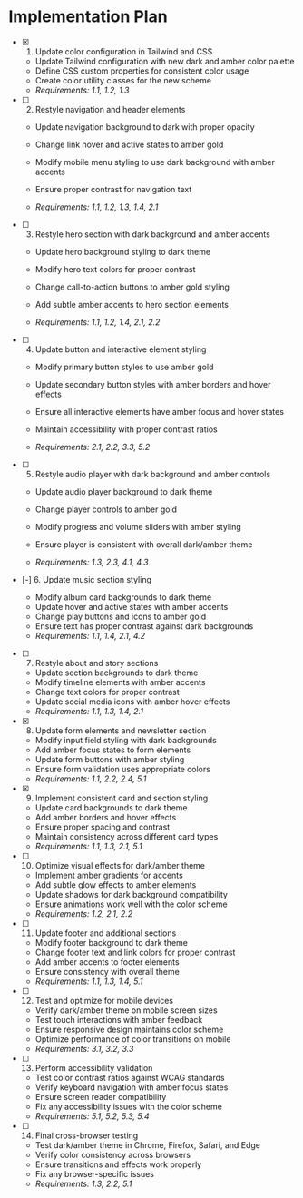 # Implementation Plan

- [x] 1. Update color configuration in Tailwind and CSS

  - Update Tailwind configuration with new dark and amber color palette
  - Define CSS custom properties for consistent color usage
  - Create color utility classes for the new scheme
  - _Requirements: 1.1, 1.2, 1.3_

- [ ] 2. Restyle navigation and header elements

  - Update navigation background to dark with proper opacity
  - Change link hover and active states to amber gold
  - Modify mobile menu styling to use dark background with amber accents

  - Ensure proper contrast for navigation text
  - _Requirements: 1.1, 1.2, 1.3, 1.4, 2.1_

- [ ] 3. Restyle hero section with dark background and amber accents

  - Update hero background styling to dark theme

  - Modify hero text colors for proper contrast
  - Change call-to-action buttons to amber gold styling
  - Add subtle amber accents to hero section elements
  - _Requirements: 1.1, 1.2, 1.4, 2.1, 2.2_

- [ ] 4. Update button and interactive element styling

  - Modify primary button styles to use amber gold
  - Update secondary button styles with amber borders and hover effects
  - Ensure all interactive elements have amber focus and hover states
  - Maintain accessibility with proper contrast ratios

  - _Requirements: 2.1, 2.2, 3.3, 5.2_

- [ ] 5. Restyle audio player with dark background and amber controls

  - Update audio player background to dark theme
  - Change player controls to amber gold

  - Modify progress and volume sliders with amber styling
  - Ensure player is consistent with overall dark/amber theme
  - _Requirements: 1.3, 2.3, 4.1, 4.3_

- [-] 6. Update music section styling

  - Modify album card backgrounds to dark theme
  - Update hover and active states with amber accents
  - Change play buttons and icons to amber gold
  - Ensure text has proper contrast against dark backgrounds
  - _Requirements: 1.1, 1.4, 2.1, 4.2_

- [ ] 7. Restyle about and story sections

  - Update section backgrounds to dark theme
  - Modify timeline elements with amber accents
  - Change text colors for proper contrast
  - Update social media icons with amber hover effects
  - _Requirements: 1.1, 1.3, 1.4, 2.1_

- [x] 8. Update form elements and newsletter section

  - Modify input field styling with dark backgrounds
  - Add amber focus states to form elements
  - Update form buttons with amber styling
  - Ensure form validation uses appropriate colors
  - _Requirements: 1.1, 2.2, 2.4, 5.1_

- [x] 9. Implement consistent card and section styling


  - Update card backgrounds to dark theme
  - Add amber borders and hover effects
  - Ensure proper spacing and contrast
  - Maintain consistency across different card types
  - _Requirements: 1.1, 1.3, 2.1, 5.1_

- [ ] 10. Optimize visual effects for dark/amber theme





  - Implement amber gradients for accents
  - Add subtle glow effects to amber elements
  - Update shadows for dark background compatibility
  - Ensure animations work well with the color scheme
  - _Requirements: 1.2, 2.1, 2.2_

- [ ] 11. Update footer and additional sections

  - Modify footer background to dark theme
  - Change footer text and link colors for proper contrast
  - Add amber accents to footer elements
  - Ensure consistency with overall theme
  - _Requirements: 1.1, 1.3, 1.4, 5.1_

- [ ] 12. Test and optimize for mobile devices

  - Verify dark/amber theme on mobile screen sizes
  - Test touch interactions with amber feedback
  - Ensure responsive design maintains color scheme
  - Optimize performance of color transitions on mobile
  - _Requirements: 3.1, 3.2, 3.3_

- [ ] 13. Perform accessibility validation

  - Test color contrast ratios against WCAG standards
  - Verify keyboard navigation with amber focus states
  - Ensure screen reader compatibility
  - Fix any accessibility issues with the color scheme
  - _Requirements: 5.1, 5.2, 5.3, 5.4_

- [ ] 14. Final cross-browser testing
  - Test dark/amber theme in Chrome, Firefox, Safari, and Edge
  - Verify color consistency across browsers
  - Ensure transitions and effects work properly
  - Fix any browser-specific issues
  - _Requirements: 1.3, 2.2, 5.1_
